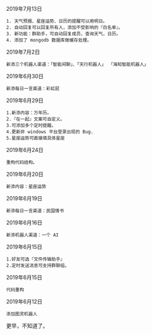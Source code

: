 2019年7月13日 

    1. 天气预报、星座运势、日历的提醒可以用明日。
    2. 自动回复可以回复所有人，添加不受影响的『白名单』。
    3. 新功能：群助手，可自动回复成员，查询天气，日历。
    4. 添加了 mongodb 数据库做缓存处理。

2019年7月2日 

    新添三个机器人渠道：「智能闲聊」、「天行机器人」 「海知智能机器人」

2019年6月30日  

    新添每日一言渠道：彩虹屁

2019年6月29日  

    1.新添内容：万年历。
    2.『在一起』文案可自定义。
    3.可添加多个定时提醒。
    4.更新非 windows 平台登录出现的 Bug.
    5.星座运势可直接填具体星座
    
2019年6月24日  

    重构代码结构。

2019年6月20日 

    新添内容：星座运势

2019年6月19日 

    新添每日一言渠道：民国情书

2019年6月16日 

    新添机器人渠道：一个 AI

2019年6月15日 

    1.好友可选『文件传输助手』
    2.定时发送消息可支持群聊组。
    
2019年6月15日 

    代码重构    

2019年6月12日 

    添加图灵机器人

更早，不知道了。